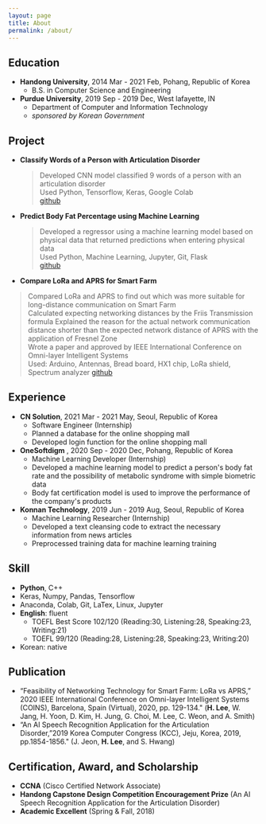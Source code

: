 ```yaml
---
layout: page
title: About
permalink: /about/
---
```


## Education
- **Handong University**, 2014 Mar - 2021 Feb, Pohang, Republic of Korea
    - B.S. in Computer Science and Engineering   
- **Purdue University**, 2019 Sep - 2019 Dec, West lafayette, IN
    - Department of Computer and Information Technology
    - _sponsored by Korean Government_

## Project
- **Classify Words of a Person with Articulation Disorder**   
    > Developed CNN model classified 9 words of a person with an articulation disorder   
    > Used Python, Tensorflow, Keras, Google Colab   
    > [github](https://github.com/dlgur1994/Classify-Words-of-a-Person-with-Articulation-Disorder-using-Deep-Learning)

- **Predict Body Fat Percentage using Machine Learning**   
    > Developed a regressor using a machine learning model based on physical data that returned predictions when entering physical data   
    > Used Python, Machine Learning, Jupyter, Git, Flask   
    > [github](https://github.com/dlgur1994/Predict-Body-Fat-Percentage-using-Machine-Learning)

- **Compare LoRa and APRS for Smart Farm**   
> Compared LoRa and APRS to find out which was more suitable for long-distance communication on Smart Farm   
> Calculated expecting networking distances by the Friis Transmission formula 
> Explained the reason for the actual network communication distance shorter than the expected network distance of APRS with the application of Fresnel Zone   
> Wrote a paper and approved by IEEE International Conference on Omni-layer Intelligent Systems   
> Used: Arduino, Antennas, Bread board, HX1 chip, LoRa shield, Spectrum analyzer
> [github](https://github.com/dlgur1994/Compare-LoRa-and-APRS-for-Smart-Farm)

## Experience
- **CN Solution**, 2021 Mar - 2021 May, Seoul, Republic of Korea
    - Software Engineer (Internship)
    - Planned a database for the online shopping mall
    - Developed login function for the online shopping mall
- **OneSoftdigm** , 2020 Sep - 2020 Dec, Pohang, Republic of Korea
    - Machine Learning Developer (Internship)
    - Developed a machine learning model to predict a person's body fat rate and the possibility of metabolic syndrome with simple biometric data
    - Body fat certification model is used to improve the performance of the company's products
- **Konnan Technology**, 2019 Jun - 2019 Aug, Seoul, Republic of Korea
    - Machine Learning Researcher (Internship)
    - Developed a text cleansing code to extract the necessary information from news articles
    - Preprocessed training data for machine learning training

## Skill
- **Python**, C++
- Keras, Numpy, Pandas, Tensorflow
- Anaconda, Colab, Git, LaTex, Linux, Jupyter
- **English**: fluent
    - TOEFL Best Score 102/120 (Reading:30, Listening:28, Speaking:23, Writing:21)
    - TOEFL 99/120 (Reading:28, Listening:28, Speaking:23, Writing:20)
- Korean: native

## Publication
- “Feasibility of Networking Technology for Smart Farm: LoRa vs APRS,” 2020 IEEE International Conference on Omni-layer Intelligent Systems (COINS), Barcelona, Spain (Virtual), 2020, pp. 129-134." (**H. Lee**, W. Jang, H. Yoon, D. Kim, H. Jung, G. Choi, M. Lee, C. Weon, and A. Smith)
- “An AI Speech Recognition Application for the Articulation Disorder,”2019 Korea Computer Congress (KCC), Jeju, Korea, 2019, pp.1854-1856." (J. Jeon, **H. Lee**, and S. Hwang)

## Certification, Award, and Scholarship
- **CCNA** (Cisco Certified Network Associate)
- **Handong Capstone Design Competition Encouragement Prize** (An AI Speech Recognition Application for the Articulation Disorder)
- **Academic Excellent** (Spring & Fall, 2018)